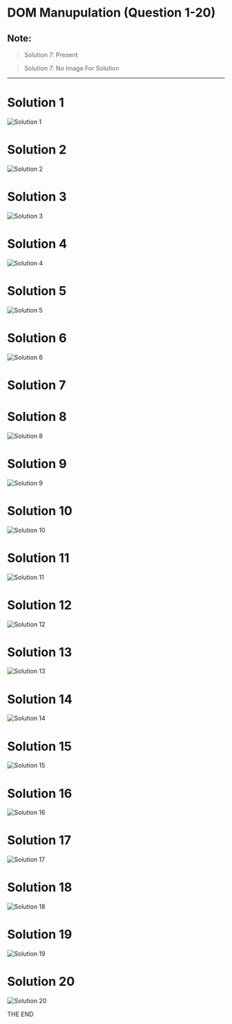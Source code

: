 # DOM Manupulation (Question 1-20) 

## Note:
> Solution 7: Present 

> Solution 7: No Image For Solution


<hr>

# Solution 1
![Solution 1](./solution%201.jpg)

# Solution 2
![Solution 2](./solution%202.jpg)

# Solution 3
![Solution 3](./solution%203.jpg)

# Solution 4
![Solution 4](./Solution4.jpg)

# Solution 5
![Solution 5](./Solution%205.jpg)

# Solution 6
![Solution 6](./Solution%206.jpg)

# Solution 7


# Solution 8
![Solution 8](./Solution%208.jpg)


# Solution 9
![Solution 9](./Solution%209.jpg)

# Solution 10
![Solution 10](./Solution%2010.jpg)

# Solution 11
![Solution 11](./Solution11.jpg)

# Solution 12
![Solution 12](./Solution12.jpg)

# Solution 13
![Solution 13](./Solution13.jpg)

# Solution 14
![Solution 14](./Solution14.jpg)

# Solution 15
![Solution 15](./Solution15.jpg)

# Solution 16
![Solution 16](./Solution16.jpg)

# Solution 17
![Solution 17](./Solution17.jpg)

# Solution 18
![Solution 18](./Solution18.jpg)

# Solution 19
![Solution 19](./Solution19.jpg)

# Solution 20
![Solution 20](./Solution20.jpg)

THE END